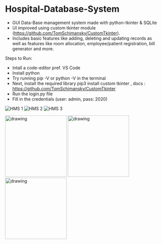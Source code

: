 # Hospital-Database-System

* GUI Data-Base management system made with python-tkinter & SQLite
* UI improved using custom tkinter module (https://github.com/TomSchimansky/CustomTkinter).
* Includes basic features like adding, deleting and updating records as well as features like room allocation, employee/patient registration, bill generator and more.

Steps to Run: 
* Intall a code-editor pref. VS Code
* Install python
* Try running pip -V or python -V in the terminal
* Next, install the required library pip3 install custom tkinter , docs : https://github.com/TomSchimansky/CustomTkinter
* Run the login.py file
* Fill in the credentials (user: admin, pass: 2020)

![HMS 1](https://github.com/vishj11/Hospital-Database-System/assets/166241189/d9026f57-aeae-44d1-9b97-7ec2f904b26c)
![HMS 2](https://github.com/vishj11/Hospital-Database-System/assets/166241189/d7f41f36-a5a0-4c10-b8c2-187bc46fc2ae)
![HMS 3](https://github.com/vishj11/Hospital-Database-System/assets/166241189/781a3430-2054-4423-a871-9386894233fb)

<img src="HMS 1.png" alt="drawing" width="200"/>
<img src="HMS 2.png" alt="drawing" width="200"/>
<img src="HMS 3.png" alt="drawing" width="200"/>
